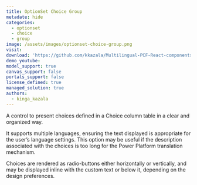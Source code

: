 ```yaml
---
title: OptionSet Choice Group
metadate: hide
categories:
  - optionset
  - choice
  - group
image: /assets/images/optionset-choice-group.png
visit: 
download: 'https://github.com/kkazala/Multilingual-PCF-React-components'
demo_youtube:
model_support: true
canvas_support: false
portals_support: false
license_defined: true
managed_solution: true
authors:
  - kinga_kazala
---
```

A control to present choices defined in a Choice column table in a clear and organized way.

It supports multiple languages, ensuring the text displayed is appropriate for the user’s language settings. This option may be useful if the description associated with the choices is too long for the Power Platform translation mechanism.

Choices are rendered as radio-buttons either horizontally or vertically, and may be displayed inline with the custom text or below it, depending on the design preferences.